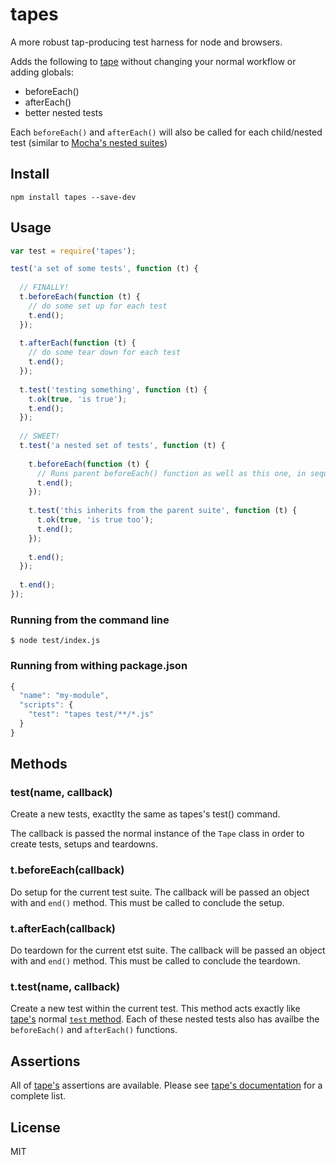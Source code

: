 # tapes

A more robust tap-producing test harness for node and browsers.

Adds the following to [tape](https://github.com/substack/tape) without changing your normal workflow or adding globals:

* beforeEach()
* afterEach()
* better nested tests

Each `beforeEach()` and `afterEach()` will also be called for each child/nested test (similar to [Mocha's nested suites](http://visionmedia.github.io/mocha/))

## Install

```
npm install tapes --save-dev
```

## Usage

```js
var test = require('tapes');

test('a set of some tests', function (t) {
  
  // FINALLY!
  t.beforeEach(function (t) {
    // do some set up for each test
    t.end();
  });
  
  t.afterEach(function (t) {
    // do some tear down for each test
    t.end();
  });
  
  t.test('testing something', function (t) {
    t.ok(true, 'is true');
    t.end();
  });
  
  // SWEET!
  t.test('a nested set of tests', function (t) {
  
    t.beforeEach(function (t) {
      // Runs parent beforeEach() function as well as this one, in sequence.
      t.end();
    });
  
    t.test('this inherits from the parent suite', function (t) {
      t.ok(true, 'is true too');
      t.end();
    });
    
    t.end();
  });
  
  t.end();
});
```

### Running from the command line

```
$ node test/index.js
```

### Running from withing package.json

```js
{
  "name": "my-module",
  "scripts": {
    "test": "tapes test/**/*.js"
  }
}
```

## Methods

### test(name, callback)

Create a new tests, exactlty the same as tapes's test() command.

The callback is passed the normal instance of the `Tape` class in order to create tests, setups and teardowns.

### t.beforeEach(callback)

Do setup for the current test suite. The callback will be passed an object with and `end()` method. This must be called to conclude the setup.

### t.afterEach(callback)

Do teardown for the current etst suite. The callback will be passed an object with and `end()` method. This must be called to conclude the teardown.

### t.test(name, callback)

Create a new test within the current test. This method acts exactly like [tape's](https://github.com/substack/tape) normal [`test` method](https://github.com/substack/tape#testname-cb). Each of these nested tests also has availbe the `beforeEach()` and `afterEach()` functions.

## Assertions

All of [tape's](https://github.com/substack/tape) assertions are available. Please see [tape's documentation](https://github.com/substack/tape#tokvalue-msg) for a complete list.

## License

MIT